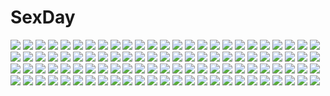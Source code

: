# SexDay
![](https://konachan.com/image/6b8aeddb228702c00437b501c4f99bc4/Konachan.com%20-%20141670%20animal_ears%20ass%20blush%20breasts%20brown_hair%20catgirl%20chen%20hat%20nipples%20no_bra%20open_shirt%20panties%20panty_pull%20red_eyes%20short_hair%20skirt%20tail%20touhou%20underwear.jpg)
![](https://konachan.com/jpeg/e9e66ea4ee81749ac4de281bb4a27c8e/Konachan.com%20-%20199908%20bed%20blush%20breast_hold%20game_cg%20green_eyes%20mahou_shoujo_no_ani%20navel%20panties%20suou_kaede%20topless%20underwear%20yayoi_and_nagi.jpg)
![](https://konachan.com/image/d03f0cf63878cf73170d6b121ad43231/Konachan.com%20-%20271820%20brown_eyes%20brown_hair%20close%20clouds%20gym_uniform%20kneehighs%20original%20pairan%20short_hair%20shorts%20sky%20socks%20tree%20twintails.jpg)
![](https://konachan.com/image/9d2584c180bbb803d02da4547c3c4301/Konachan.com%20-%2057032%20al_azif%20demonbane%20deus_machina_demonbane%20etheldreda%20itou_noiji%20panties%20underwear.jpg)
![](https://konachan.com/image/5d500033d2294b86044a3dcd1e67071a/Konachan.com%20-%20165605%20bed%20blue_eyes%20emerane%20garter_belt%20izayoi_sakuya%20maid%20thighhighs%20touhou%20weapon%20white_hair.jpg)
![](https://konachan.com/jpeg/c014c598cbd1704f3fcd003808bb8758/Konachan.com%20-%20138720%202girls%20bondage%20breasts%20censored%20game_cg%20lewdness_vita_sexualis%20nipples%20nude%20pussy%20sei_shoujo%20spread_legs%20thighhighs%20vibrator.jpg)
![](https://konachan.com/image/d1ccf6ba0239e233c3c50d175143d24c/Konachan.com%20-%20201036%20archer%20armor%20blonde_hair%20emiya_shirou%20fate_stay_night%20fate_%28series%29%20food%20male%20orange_hair%20parody%20saber%20short_hair%20sketch%20sword%20weapon%20white.jpg)
![](https://konachan.com/image/5fc4288962b1e02106d82aea87ca8197/Konachan.com%20-%20137927%20loli%20papa_no_iukoto_wo_kikinasai%21%20takanashi_hina.jpg)
![](https://konachan.com/jpeg/819a216f77f39c5c72da20fe30aa6508/Konachan.com%20-%20180504%20breasts%20game_cg%20koisuru_natsu_no_last_resort%20long_hair%20mottsun%20nipples%20nude%20pink_hair%20pulltop%20shower%20tsukumi_sango.jpg)
![](https://konachan.com/image/1f33ff75fac098a67089ba3368b05e1f/Konachan.com%20-%20219512%20bikini%20black_hair%20breasts%20cleavage%20dead_or_alive%20nyotengu%20red_eyes%20shibusun%20swimsuit.jpg)
![](https://konachan.com/jpeg/b581d8eb774162026ea05de01513cbd5/Konachan.com%20-%20252678%20arena_of_valor%20bow%20fairy%20green_eyes%20krixi_%28arena_of_valor%29%20pink_hair%20pointed_ears%20realistic%20short_hair%20tagme_%28artist%29%20thighhighs%20tree%20wings.jpg)
![](https://konachan.com/jpeg/a27a15e6188b2b5be2a5fccd720b75c5/Konachan.com%20-%20231881%20aliasing%20amano_tora%20blush%20breasts%20cleavage%20cropped%20gloves%20goggles%20green_eyes%20kazenoko%20navel%20orange_hair%20original%20short_hair%20shorts.jpg)
![](https://konachan.com/image/7a65a0cce73ecdb562e477107e2a97a7/Konachan.com%20-%20239714%20animal_ears%20blush%20brown_eyes%20brown_hair%20catgirl%20chen%20couch%20hat%20lzh%20multiple_tails%20panties%20pantyhose%20short_hair%20tail%20touhou%20underwear.jpg)
![](https://konachan.com/image/259ea9943c9d5bd29e46c2e8c4a7cdae/Konachan.com%20-%20228440%20olive_%28laai%29%20original.jpg)
![](https://konachan.com/image/efbe770b9407c8aa3f36514dd2a86554/Konachan.com%20-%2080285%20godees%20koihime_musou%20monochrome%20shokatsuryou.jpg)
![](https://konachan.com/jpeg/b53e35c042c14bd6c2a26b6a3b2e5b0f/Konachan.com%20-%20284440%20aliasing%20aqua_eyes%20bed%20blush%20breasts%20brown_hair%20garter_belt%20gloves%20navel%20omoomomo%20original%20ribbons%20short_hair%20signed%20skirt%20stockings%20thighhighs.jpg)
![](https://konachan.com/image/ef2470c4bc09fd0fa666fe81c0c2576c/Konachan.com%20-%2060924%20blonde_hair%20blush%20breasts%20brown_eyes%20dean%20hijiri_byakuren%20long_hair%20navel%20nipples%20nude%20pink_hair%20pussy%20touhou%20uncensored%20white.jpg)
![](https://konachan.com/jpeg/4407fc2e8975f29bcc495aa40b8c00f6/Konachan.com%20-%20289917%20azur_lane%20blush%20bra%20breast_grab%20breasts%20cum%20ebekus_omom%20hat%20long_hair%20nipples%20orange_eyes%20paizuri%20red_hair%20shirt_lift%20twintails%20underwear.jpg)
![](https://konachan.com/image/afc1478e85b3b100c9776a4927d42036/Konachan.com%20-%2014753%20final_fantasy%20yuna_%28ffx%29.jpg)
![](https://konachan.com/image/28c40f1094f0defc10567c31cfaee63a/Konachan.com%20-%2012559%20furude_rika%20green_hair%20higurashi_no_naku_koro_ni%20kawano_maki%20ryuuguu_rena%20sonozaki_mion.jpg)
![](https://konachan.com/image/37548c0a2075dba0d8cc21c9e37bfab0/Konachan.com%20-%2061831%20polychromatic%20tagme.jpg)
![](https://konachan.com/image/b160e048f6b98405220423692ba2cbd6/Konachan.com%20-%20164404%20blue_eyes%20brown_hair%20close%20kilias%20kousaka_kirino%20ore_no_imouto_ga_konna_ni_kawaii_wake_ga_nai.jpg)
![](https://konachan.com/image/6fea39f7ac99f436032d1209a1413b3d/Konachan.com%20-%20182573%20apple%20aqua_eyes%20aqua_hair%20dress%20food%20fruit%20hatsune_miku%20leaves%20long_hair%20nagitoki%20thighhighs%20tie%20twintails%20vocaloid.jpg)
![](https://konachan.com/image/a34476648b486185eac91ddbad366d06/Konachan.com%20-%20119917%20animal_ears%20blonde_hair%20brown_eyes%20foxgirl%20hat%20multiple_tails%20tail%20touhou%20yakumo_ran.jpg)
![](https://konachan.com/image/044b262b619d0d7abdea4026447273f5/Konachan.com%20-%2075152%20hayate_no_gotoku%20katsura_hinagiku%20maid.jpg)
![](https://konachan.com/image/fb9a118ac684b5fb7566451c66626f49/Konachan.com%20-%20109158%20akiyama_mio%20cosplay%20k-on%21%20kotobuki_tsumugi%20nurse.jpg)
![](https://konachan.com/jpeg/70330d48fbcc21ec30ec863f4cd51608/Konachan.com%20-%20242042%20bionekojita%20blonde_hair%20bow%20hat%20komeiji_koishi%20short_hair%20touhou.jpg)
![](https://konachan.com/image/1d0a43e5e11866a8686211f0ddf15535/Konachan.com%20-%20164864%20bodysuit%20feathers%20goggles%20mask%20narcissus111%20original%20skintight.jpg)
![](https://konachan.com/jpeg/e512de8cc1e7f22fd4a6122cb650ff94/Konachan.com%20-%20176598%20anthropomorphism%20blue_eyes%20blush%20braids%20brown_hair%20clouds%20headband%20japanese_clothes%20long_hair%20miko%20oluha%20skirt%20thighhighs%20torn_clothes%20water%20wet.jpg)
![](https://konachan.com/image/45d274b0e895f6b3a08588817c3422fe/Konachan.com%20-%20186035%20blue_hair%20boots%20breasts%20cleavage%20gloves%20judith%20knife%20long_hair%20navel%20pink_eyes%20pointed_ears%20purple_hair%20spear%20tales_of_vesperia%20weapon%20white.jpg)
![](https://konachan.com/image/376e84530bb12c2184a877acc0d158c4/Konachan.com%20-%20289018%20brown_eyes%20brown_hair%20dress%20hiro_chikyuujin%20long_hair%20original%20summer_dress.jpg)
![](https://konachan.com/jpeg/89f339f0cd438b5b40b3e5d81a3969f2/Konachan.com%20-%20270864%20animal_ears%20blue_eyes%20clouds%20dress%20grass%20headdress%20lolita_fashion%20original%20rain%20ribbons%20sky%20thighhighs%20umi_no_mizu%20water%20white_hair.jpg)
![](https://konachan.com/jpeg/8c6065ba0a92121d209110932992c19f/Konachan.com%20-%20229151%20brown_hair%20flat_chest%20game_cg%20loli%20long_hair%20nonohara_miki%20sayama_chie%20shoujo_ramune%20skirt%20sleeping%20tan_lines%20tanuki_soft.jpg)
![](https://konachan.com/image/6bb27d2a3928d551bd6c5101ba75739a/Konachan.com%20-%2036769%20hachimitsu_to_clover.jpg)
![](https://konachan.com/image/70623d7a512a55b6c7de4f3f76adcae0/Konachan.com%20-%20283847%20blood%20clouds%20gray_hair%20gun%20industrial%20original%20pantyhose%20rain%20short_hair%20skirt%20sky%20swav%20water%20weapon.jpg)
![](https://konachan.com/jpeg/6de9b8b99e37f0d716378b1c0355017c/Konachan.com%20-%20181666%2035_%28pixiv%29%20black_hair%20hat%20headdress%20male%20monochrome%20short_hair%20white%20wristwear.jpg)
![](https://konachan.com/image/4b87b9de648ceedb7d141ab77781c951/Konachan.com%20-%20107606%20bunnygirl%20crossover%20hakurei_reimu%20k-on%21%20nakano_azusa%20nude%20reisen_udongein_inaba%20tagme_%28artist%29%20tainaka_ritsu%20touhou%20yukkuri_shiteitte_ne.jpg)
![](https://konachan.com/image/0b75bec52a48544602710efebc2fbf23/Konachan.com%20-%20304877%20bicycle%20blush%20brown_eyes%20brown_hair%20cherry_blossoms%20drink%20flowers%20natsui_tuna%20original%20pantyhose%20spring%20tree.jpg)
![](https://konachan.com/image/b20b5ec1ba6482818f781c3999ad245e/Konachan.com%20-%20114623%20blue_hair%20cherry_blossoms%20flowers%20hatsune_miku%20hatsune_mikuo%20long_hair%20pink_hair%20sakura_miku%20short_hair%20snow%20twintails%20vocaloid.jpg)
![](https://konachan.com/image/19c6d0f1a43def6c51ff5c613825a192/Konachan.com%20-%2087595%20akiyama_mio%20guitar%20instrument%20k-on%21%20polychromatic.jpg)
![](https://konachan.com/image/170331e6674408055c6e895d822764b6/Konachan.com%20-%2022262%20kobayashi_yuji%20nagko%20suzumiya_haruhi%20suzumiya_haruhi_no_yuutsu%20swimsuit.jpg)
![](https://konachan.com/image/fa8ce1994261477570260a62403fea51/Konachan.com%20-%2014185%20blue_eyes%20brown_hair%20eclair%20food%20gotoh_keiji%20kiddy_grade%20lumiere%20orange_eyes%20pizza%20purple_hair%20waitress.jpg)
![](https://konachan.com/image/8c890c2ef5d57791db0be01c1fa10a3e/Konachan.com%20-%20282438%20ass%20black_hair%20clouds%20dress%20fukube_tamaki%20grass%20hoodie%20kouno_hikaru%20panties%20red_eyes%20short_hair%20sky%20thighhighs%20underwear%20upskirt%20weapon%20zettai_ryouiki.jpg)
![](https://konachan.com/jpeg/1fca6a3f7963e3c32d54091a0a116ffc/Konachan.com%20-%20140499%20ant_of_spirit%20barefoot%20bed%20demon%20gray_hair%20original%20panties%20red_eyes%20ribbons%20see_through%20striped_panties%20succubus%20tail%20underwear%20wings.jpg)
![](https://konachan.com/image/c37a3ac431d9962b1e12894086a20461/Konachan.com%20-%2029274%20littlewitch%20oyari_ashito.jpg)
![](https://konachan.com/jpeg/157dfabb992798ae9cd2c6ecb7291991/Konachan.com%20-%20230483%20bow%20clouds%20de-yuli_%28yuliana%29%20dress%20long_hair%20moon%20planet%20red_hair%20rin_%28shelter%29%20shelter%20sky%20stars%20watermark.jpg)
![](https://konachan.com/image/7d6f485e6d7ffbaeb6d736cea800daf9/Konachan.com%20-%2070488%20hatsune_miku%20headphones%20twintails%20vocaloid.jpg)
![](https://konachan.com/jpeg/dde863308ea52119f0823f8d25e9f08e/Konachan.com%20-%20176312%202girls%20blue_eyes%20blue_hair%20brown_hair%20food%20game_cg%20long_hair%20miyasu_risa%20ponytail%20school_uniform%20thighhighs%20windmill_%28company%29%20yellow_eyes.jpg)
![](https://konachan.com/jpeg/35af8ed1df98facb9b3ddcfc82cca213/Konachan.com%20-%2065095%20clochette%20kujou_kaname%20oshiki_hitoshi%20suzunone_seven.jpg)
![](https://konachan.com/image/d85aa34d678a89753195f4dfbc021e6c/Konachan.com%20-%2063108%20bicycle%20blonde_hair%20blue_eyes%20building%20cherry_blossoms%20city%20flowers%20katou_akatsuki%20long_hair%20original%20thighhighs%20train%20tree%20watermark.jpg)
![](https://konachan.com/image/a92895c09505c4791f8efba5346f4025/Konachan.com%20-%20130932%20aircraft%20combat_vehicle%20lita_%28keyboard000%29%20purple_hair%20red_eyes%20space%20tagme.jpg)
![](https://konachan.com/jpeg/80ebcf07a3f85de7e45306d8ce3d0300/Konachan.com%20-%20247974%20adcd%20anthropomorphism%20aqua_eyes%20bikini%20brown_hair%20food%20fruit%20girls_frontline%20headband%20ponytail%20short_hair%20swim_ring%20swimsuit%20water%20watermelon.jpg)
![](https://konachan.com/image/dd780647c4e7cdc1686dd49873f2b4bc/Konachan.com%20-%2013767%20littlewitch%20oyari_ashito.jpg)
![](https://konachan.com/image/9c9f084a9975f157f54806aac04980ec/Konachan.com%20-%20130262%20cosplay%20headphones%20katana%20kill_bill%20nitroplus%20pink_hair%20sonico%20super_sonico%20sword%20tsuji_santa%20weapon%20white%20yellow.jpg)
![](https://konachan.com/image/a90b372649ce5e04d8df06274bce5d48/Konachan.com%20-%20105585%20astarotte_ygvar%20haga_yui%20lotte_no_omocha%21%20pointed_ears%20touhara_asuha.jpg)
![](https://konachan.com/image/b838da25e5350e220b0e57852a71c187/Konachan.com%20-%20177303%20bikini%20breasts%20cleavage%20kinoshita_ringo_%28nourin%29%20nakazawa_minori%20nourin%20nyantype%20scan%20swimsuit.jpg)
![](https://konachan.com/jpeg/d64d276e79cbde2ec4722d44dd914876/Konachan.com%20-%2028756%20favorite%20happy_margaret%21%20kokonoka%20tagme.jpg)
![](https://konachan.com/jpeg/e8c80ef4b974ec1edfca87e7dd7159c4/Konachan.com%20-%20243364%20building%20city%20clouds%20mclelun%20nobody%20original%20scenic%20signed%20sky.jpg)
![](https://konachan.com/jpeg/f7b7ca4ef0df6003e5574ae358f29697/Konachan.com%20-%20283886%20aqua_eyes%20barefoot%20blonde_hair%20blue%20dark_skin%20idolmaster%20layla_%28idolmaster%29%20long_hair%20panties%20shirt%20signed%20underwear%20yuuki_eishi.jpg)
![](https://konachan.com/image/1505d956fb3c59c77300d92af508e6b8/Konachan.com%20-%2045845%20artoria_pendragon_%28all%29%20dress%20fate_%28series%29%20fate_stay_night%20saber%20sky%20sword%20weapon.jpg)
![](https://konachan.com/image/de2d39216c8561ab7724be7cba13e2cf/Konachan.com%20-%2016183%20peace_maker_kurogane.jpg)
![](https://konachan.com/image/38cf4cb010013fa953d82215da36bf7c/Konachan.com%20-%20163935%20animal%20ball%20barefoot%20baseball%20basketball%20blue_eyes%20cat%20chibi%20drink%20flowers%20headphones%20pianzu_mao%20short_hair%20sport%20vocaloid%20white_hair%20wristwear%20yan_he.jpg)
![](https://konachan.com/image/77986c463dcec4375185487e9d04d309/Konachan.com%20-%20301245%20black%20capriccio%20close%20demon%20gray_hair%20horns%20original%20pointed_ears%20purple_eyes%20school_uniform%20short_hair.jpg)
![](https://konachan.com/jpeg/ca58d136c5c76560aacaa78d2e4d3bac/Konachan.com%20-%20238328%203d%20aqua_eyes%20blonde_hair%20genya67%20hat%20loli%20military%20short_hair%20tanya_degurechaff%20uniform%20youjo_senki.jpg)
![](https://konachan.com/jpeg/985a1ef2927e2cd52014e62ba0e97037/Konachan.com%20-%20268007%20animal_ears%20blonde_hair%20blush%20breasts%20catgirl%20cleavage%20erect_nipples%20long_hair%20orange_eyes%20original%20panties%20shirt%20thighhighs%20tiffy%20underwear%20white.jpg)
![](https://konachan.com/image/615e370b7d5605875af6c93e57e5a396/Konachan.com%20-%20223492%20koutetsujou_no_kabaneri%20mumei_%28kabaneri%29%20polychromatic%20rera_%28blmap1229exo%29%20yomogawa_ayame.jpg)
![](https://konachan.com/jpeg/f25831941fc9c699b05a758b60352c6f/Konachan.com%20-%20200531%20anthropomorphism%20black_hair%20breasts%20bushidokuroi%20cleavage%20harbour_water_demon%20horns%20kantai_collection%20long_hair%20red_eyes%20white_hair.jpg)
![](https://konachan.com/image/7f61ba072ba1bd6c280b53893505721f/Konachan.com%20-%20115674%20alice_margatroid%20bunnygirl%20cirno%20doll%20fairy%20group%20hjistc%20ibuki_suika%20mage%20reiuji_utsuho%20rumia%20shameimaru_aya%20shanghai_doll%20touhou%20wolfgirl.jpg)
![](https://konachan.com/image/a9edb1f4b19ea0f8b1a5b978a1ca3d34/Konachan.com%20-%2096787%20gloves%20kawazu%20original%20skirt%20sword%20weapon.jpg)
![](https://konachan.com/jpeg/7fb18dd57093614b38b6dea7c9cfa839/Konachan.com%20-%2099631%20saigyouji_yuyuko%20touhou.jpg)
![](https://konachan.com/jpeg/e5528a0b1cfd095aca05d08253efb9b4/Konachan.com%20-%20305861%20animal%20barefoot%20blush%20breasts%20cleavage%20kuroonehalf%20leaves%20onsen%20pokemon%20ponytail%20red_eyes%20red_hair%20torkoal%20towel%20turtle%20water%20watermark.jpg)
![](https://konachan.com/image/e8712ebf1b8d1dfb57b4f315f3b70de3/Konachan.com%20-%20227770%20anchovy%20girls_und_panzer%20kurokoshou_%28emuburemu123%29.jpg)
![](https://konachan.com/image/348010100f310285a561ccbd56f4e38c/Konachan.com%20-%20243813%202girls%20aqua_eyes%20armor%20blonde_hair%20bow%20braids%20crown%20gray_hair%20guitar%20instrument%20kobotoke_nagi%20logo%20long_hair%20short_hair%20watanabe_akio%20watermark.jpg)
![](https://konachan.com/jpeg/6a63bf3d844c691517f79ea835c21031/Konachan.com%20-%20244454%20bakemonogatari%20blush%20brown_eyes%20brown_hair%20hachikuji_mayoi%20headband%20loli%20long_hair%20monogatari_%28series%29%20socks%20tagme_%28artist%29%20twintails.jpg)
![](https://konachan.com/image/6d9343ef967defe4ac3a67c960030203/Konachan.com%20-%2032061%20artoria_pendragon_%28all%29%20fate_%28series%29%20fate_stay_night%20jpeg_artifacts%20parody%20saber%20white.jpg)
![](https://konachan.com/jpeg/c4085411022f3b1df5027ce0c568a7cd/Konachan.com%20-%20218967%20ass%20bikini%20blush%20breasts%20gokou_ruri%20heart%20long_hair%20orange%20purple_eyes%20purple_hair%20ruiten%20swimsuit%20underboob.jpg)
![](https://konachan.com/image/b6b17dbb48da482960d429afb914f1be/Konachan.com%20-%20265184%20aqua_eyes%20black_hair%20blush%20braids%20dress%20kinugasa_yuuichi%20long_hair%20original%20shade.jpg)
![](https://konachan.com/jpeg/c32de3455d75cf43109e4e390cffa756/Konachan.com%20-%20305154%202girls%20animal%20blush%20cake%20cat%20clouds%20drink%20flowers%20food%20fruit%20hat%20jehyun%20logo%20long_hair%20pantyhose%20ponytail%20red_eyes%20shorts%20sky%20strawberry%20thighhighs.jpg)
![](https://konachan.com/image/9fa678f58205430bd3ed0bc0ee792c44/Konachan.com%20-%20241370%20clouds%20nobody%20original%20pippi_%28p3i2%29%20rain%20scenic%20sky%20water.jpg)
![](https://konachan.com/image/1a3364249b62405e8edebc7034bfe277/Konachan.com%20-%2043856%20group%20lala_satalin_deviluke%20loli%20sairenji_haruna%20school_uniform%20tail%20to_love_ru%20yuuki_mikan%20yuuki_rito.jpg)
![](https://konachan.com/image/221c5741975da0b61ba5319359ab0e73/Konachan.com%20-%20282087%20animal%20black_hair%20blush%20breasts%20cut_%28bu-kunn%29%20fish%20jpeg_artifacts%20long_hair%20navel%20original%20purple_eyes%20water.jpg)
![](https://konachan.com/image/00b60627e05af64774ea567a4233a4d8/Konachan.com%20-%20207618%202girls%20choker%20cropped%20hk_%28zxd0554%29%20original%20pussy%20see_through%20spread_legs%20spread_pussy%20thighhighs%20uncensored.jpg)
![](https://konachan.com/image/8c0e21d6bc7bde90be9d333f720890df/Konachan.com%20-%2099722%20black_hair%20braids%20bunny_ears%20bunnygirl%20dress%20gray_hair%20group%20hana_%28yui%29%20kimono%20long_hair%20moon%20red_eyes%20short_hair%20suit%20thighhighs%20tie%20touhou.jpg)
![](https://konachan.com/jpeg/5ba71bc0c6335017c314674dfee492ca/Konachan.com%20-%2085720%202girls%20blonde_hair%20blue_hair%20dress%20fireworks%20flandre_scarlet%20halloween%20hat%20night%20red_eyes%20remilia_scarlet%20ryosios%20thighhighs%20touhou%20vampire%20wings.jpg)
![](https://konachan.com/image/b083ff0ef440e2cc594afa741691bcb5/Konachan.com%20-%20235462%20anthropomorphism%20aqua_eyes%20ashfair%20ass%20bed%20blush%20breasts%20gray_hair%20hamakaze_%28kancolle%29%20kantai_collection%20no_bra%20nopan%20short_hair.jpg)
![](https://konachan.com/jpeg/d2f52f0efd2834ab5e511ed40d19ca82/Konachan.com%20-%20234716%20ass%20bath%20bathtub%20blush%20breasts%20gray_hair%20idolmaster%20kanzaki_ranko%20long_hair%20minamihama_yoriko%20nipples%20nude%20pink_eyes%20scan%20twintails%20water%20wet.jpg)
![](https://konachan.com/jpeg/07d8c37b468d5013869a3fe6dd95ffca/Konachan.com%20-%2031644%20bandage%20kobushi_abiru%20sayonara_zetsubou_sensei.jpg)
![](https://konachan.com/image/7b5548d271a56bd9ca77de7002158cfb/Konachan.com%20-%2055860%20bakemonogatari%20monogatari_%28series%29%20senjougahara_hitagi%20white.jpg)
![](https://konachan.com/image/9154e09007a6e3aeb5c6136ff1bbcc15/Konachan.com%20-%2045785%20horibe_hiderou%20valentine.jpg)
![](https://konachan.com/image/290f744ce8d45bc77eb44ede6c92a7e4/Konachan.com%20-%20127746%20gray%20original%20tagme%20uturo.jpg)
![](https://konachan.com/jpeg/8e39770b3832f82040f49ee4016d6428/Konachan.com%20-%20279429%20akina_randall%20blush%20breasts%20censored%20close%20game_cg%20gloves%20hayakawa_harui%20nipples%20pink_eyes%20pink_hair%20pussy%20spread_pussy.jpg)
![](https://konachan.com/jpeg/7176bb734a50d17fd5d75ef77d0a2e80/Konachan.com%20-%2062154%20alphard%20canaan%20close%20transparent%20vector.jpg)
![](https://konachan.com/image/02a980cb21dab0bbb878e094e9f8ee76/Konachan.com%20-%2079554%20alisa_ilinichina_amiella%20god_eater.jpg)
![](https://konachan.com/jpeg/562bc932b1b323030aff02633b385840/Konachan.com%20-%20275484%20ass%20bell%20bikini%20blush%20bow%20breasts%20cleavage%20collar%20cropped%20fang%20foxgirl%20gloves%20long_hair%20muryou%20pink_hair%20swimsuit%20tail%20twintails%20underboob%20wristwear.jpg)
![](https://konachan.com/image/d780f065319be4f7aeafcbba874a0cc3/Konachan.com%20-%20108151%20blonde_hair%20bra%20breasts%20cameltoe%20group%20long_hair%20nipples%20nude%20original%20panties%20rezi%20underwear.jpg)
![](https://konachan.com/image/57cbce3e845bbf16874179db9932ecde/Konachan.com%20-%20196017%20brown_hair%20cherry_blossoms%20flowers%20green_eyes%20idolmaster%20idolmaster_cinderella_girls%20nagomu%20park%20petals%20shade%20shibuya_rin%20skirt%20tie%20tree.jpg)
![](https://konachan.com/jpeg/c39822e9660d69376164402bf8f5ff9f/Konachan.com%20-%20147081%20black_hair%20blush%20breasts%20censored%20favorite%20game_cg%20kisaragi_mio%20long_hair%20nipples%20panties%20penis%20sex%20shida_kazuhiro%20striped_panties%20underwear%20wet.jpg)
![](https://konachan.com/image/c7f4ee2ed2f814806d17c86dbabce869/Konachan.com%20-%2027694%20evangeline_a_k_mcdowell%20mahou_sensei_negima.jpg)
![](https://konachan.com/image/00612b5f2a7bb007bf25df4e885abc8d/Konachan.com%20-%2063299%20all_male%20kaito%20male%20polychromatic%20vocaloid.jpg)
![](https://konachan.com/image/325f4e82b1121356bd3732f15706cb6d/Konachan.com%20-%2023989%20jigoku_shoujo.jpg)
